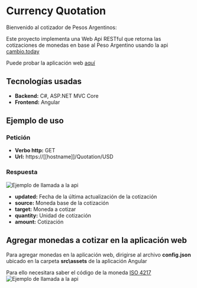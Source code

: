 # Currency Quotation

Bienvenido al cotizador de Pesos Argentinos:

Este proyecto implementa una Web Api RESTful que retorna las cotizaciones de monedas en base al Peso Argentino usando la api [cambio.today](http://cambio.today/)

Puede probar la aplicación web [aquí](https://currencyquotation.azurewebsites.net/quotation)

## Tecnologías usadas
- **Backend:** C#, ASP.NET MVC Core
- **Frontend:** Angular

## Ejemplo de uso
### Petición
- **Verbo http:** GET
- **Url:** https://[[hostname]]/Quotation/USD

### Respuesta
<img alt='Ejemplo de llamada a la api' src="https://currencyquotation.azurewebsites.net/assets/api-request-example.PNG" />

- **updated:** Fecha de la última actualización de la cotización
- **source:** Moneda base de la cotización
- **target:** Moneda a cotizar
- **quantity:** Unidad de cotización
- **amount:** Cotización

## Agregar monedas a cotizar en la aplicación web
Para agregar monedas en la aplicación web, dirigirse al archivo **config.json** ubicado en la carpeta **src\assets** de la aplicación Angular

Para ello necesitara saber el código de la moneda [ISO 4217](https://es.wikipedia.org/wiki/ISO_4217#C%C3%B3digos_de_divisa_ISO_4217[nota_1]%E2%80%8B)
<img alt='Ejemplo de llamada a la api' src="https://currencyquotation.azurewebsites.net/assets/currencies-file.PNG" />
